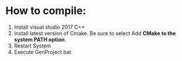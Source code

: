 # How to compile: 

1. Install visual studio 2017 C++
2. Install latest version of Cmake. Be sure to select Add **CMake to the system PATH option**. 
3. Restart System
4. Execute GenProject.bat